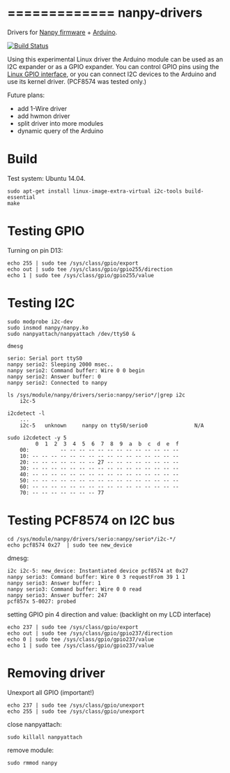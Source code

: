 =============
nanpy-drivers
=============

Drivers for [Nanpy firmware](https://github.com/nanpy/nanpy-firmware) + [Arduino](http://www.arduino.cc/).

[![Build Status](https://travis-ci.org/ponty/nanpy-drivers.svg)](https://travis-ci.org/ponty/nanpy-drivers)

Using this experimental Linux driver the Arduino module can be used as an I2C expander or as a GPIO expander.
You can control GPIO pins using the [Linux GPIO interface](https://www.kernel.org/doc/Documentation/gpio/sysfs.txt),
or you can connect I2C devices to the Arduino and use its kernel driver.
(PCF8574 was tested only.)

Future plans: 
 - add 1-Wire driver
 - add hwmon driver
 - split driver into more modules
 - dynamic query of the Arduino

Build 
=====

Test system: Ubuntu 14.04.

    sudo apt-get install linux-image-extra-virtual i2c-tools build-essential
    make
    

Testing GPIO
============

Turning on pin D13:

    echo 255 | sudo tee /sys/class/gpio/export
    echo out | sudo tee /sys/class/gpio/gpio255/direction
    echo 1 | sudo tee /sys/class/gpio/gpio255/value


Testing I2C
===========

    sudo modprobe i2c-dev
    sudo insmod nanpy/nanpy.ko
    sudo nanpyattach/nanpyattach /dev/ttyS0 &
    
    dmesg

    serio: Serial port ttyS0
    nanpy serio2: Sleeping 2000 msec..
    nanpy serio2: Command buffer: Wire 0 0 begin 
    nanpy serio2: Answer buffer: 0
    nanpy serio2: Connected to nanpy
    
    ls /sys/module/nanpy/drivers/serio:nanpy/serio*/|grep i2c
        i2c-5
    
    i2cdetect -l
        ...
        i2c-5   unknown     nanpy on ttyS0/serio0               N/A
    
    sudo i2cdetect -y 5
             0  1  2  3  4  5  6  7  8  9  a  b  c  d  e  f
        00:          -- -- -- -- -- -- -- -- -- -- -- -- -- 
        10: -- -- -- -- -- -- -- -- -- -- -- -- -- -- -- -- 
        20: -- -- -- -- -- -- -- 27 -- -- -- -- -- -- -- -- 
        30: -- -- -- -- -- -- -- -- -- -- -- -- -- -- -- -- 
        40: -- -- -- -- -- -- -- -- -- -- -- -- -- -- -- -- 
        50: -- -- -- -- -- -- -- -- -- -- -- -- -- -- -- -- 
        60: -- -- -- -- -- -- -- -- -- -- -- -- -- -- -- -- 
        70: -- -- -- -- -- -- -- 77

Testing PCF8574 on I2C bus
==========================

    cd /sys/module/nanpy/drivers/serio:nanpy/serio*/i2c-*/
    echo pcf8574 0x27  | sudo tee new_device
       
dmesg:
 
    i2c i2c-5: new_device: Instantiated device pcf8574 at 0x27
    nanpy serio3: Command buffer: Wire 0 3 requestFrom 39 1 1 
    nanpy serio3: Answer buffer: 1
    nanpy serio3: Command buffer: Wire 0 0 read 
    nanpy serio3: Answer buffer: 247
    pcf857x 5-0027: probed    

setting GPIO pin 4 direction and value: (backlight on my LCD interface)    
 
    echo 237 | sudo tee /sys/class/gpio/export
    echo out | sudo tee /sys/class/gpio/gpio237/direction
    echo 0 | sudo tee /sys/class/gpio/gpio237/value
    echo 1 | sudo tee /sys/class/gpio/gpio237/value

Removing driver
===============
    
Unexport all GPIO (important!)

    echo 237 | sudo tee /sys/class/gpio/unexport
    echo 255 | sudo tee /sys/class/gpio/unexport
    
close nanpyattach:

    sudo killall nanpyattach
    
remove module:

    sudo rmmod nanpy        
    
